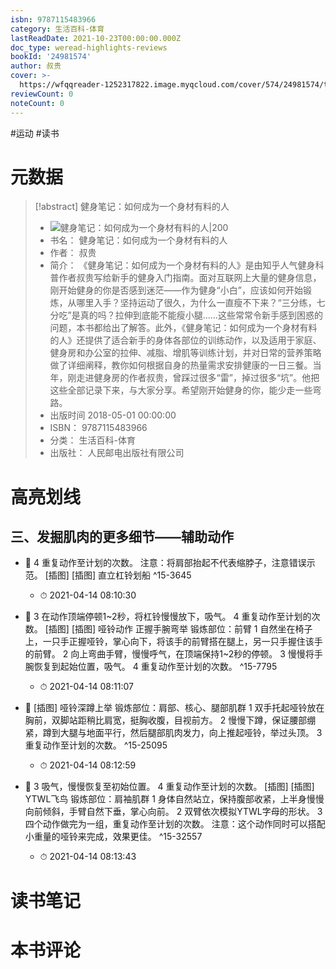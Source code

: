 ```yaml
---
isbn: 9787115483966
category: 生活百科-体育
lastReadDate: 2021-10-23T00:00:00.000Z
doc_type: weread-highlights-reviews
bookId: '24981574'
author: 叔贵
cover: >-
  https://wfqqreader-1252317822.image.myqcloud.com/cover/574/24981574/t7_24981574.jpg
reviewCount: 0
noteCount: 0
---
```

#运动 #读书
# 元数据
> [!abstract] 健身笔记：如何成为一个身材有料的人
> - ![ 健身笔记：如何成为一个身材有料的人|200](https://wfqqreader-1252317822.image.myqcloud.com/cover/574/24981574/t7_24981574.jpg)
> - 书名： 健身笔记：如何成为一个身材有料的人
> - 作者： 叔贵
> - 简介： 《健身笔记：如何成为一个身材有料的人》是由知乎人气健身科普作者叔贵写给新手的健身入门指南。面对互联网上大量的健身信息，刚开始健身的你是否感到迷茫——作为健身“小白”，应该如何开始锻炼，从哪里入手？坚持运动了很久，为什么一直瘦不下来？“三分练，七分吃”是真的吗？拉伸到底能不能瘦小腿……这些常常令新手感到困惑的问题，本书都给出了解答。此外，《健身笔记：如何成为一个身材有料的人》还提供了适合新手的身体各部位的训练动作，以及适用于家庭、健身房和办公室的拉伸、减脂、增肌等训练计划，并对日常的营养策略做了详细阐释，教你如何根据自身的热量需求安排健康的一日三餐。当年，刚走进健身房的作者叔贵，曾踩过很多“雷”，掉过很多“坑”。他把这些全部记录下来，与大家分享。希望刚开始健身的你，能少走一些弯路。
> - 出版时间 2018-05-01 00:00:00
> - ISBN： 9787115483966
> - 分类： 生活百科-体育
> - 出版社： 人民邮电出版社有限公司

# 高亮划线

## 三、发掘肌肉的更多细节——辅助动作


- 📌 4 重复动作至计划的次数。
注意：将肩部抬起不代表缩脖子，注意错误示范。
[插图]
[插图]
直立杠铃划船 ^15-3645
    - ⏱ 2021-04-14 08:10:30 

- 📌 3 在动作顶端停顿1~2秒，将杠铃慢慢放下，吸气。
4 重复动作至计划的次数。
[插图]
[插图]
哑铃动作
正握手腕弯举
锻炼部位：前臂
1 自然坐在椅子上，一只手正握哑铃，掌心向下，将该手的前臂搭在腿上，另一只手握住该手的前臂。
2 向上弯曲手臂，慢慢呼气，在顶端保持1~2秒的停顿。
3 慢慢将手腕恢复到起始位置，吸气。
4 重复动作至计划的次数。 ^15-7795
    - ⏱ 2021-04-14 08:11:07 

- 📌 [插图]
哑铃深蹲上举
锻炼部位：肩部、核心、腿部肌群
1 双手托起哑铃放在胸前，双脚站距稍比肩宽，挺胸收腹，目视前方。
2 慢慢下蹲，保证腰部绷紧，蹲到大腿与地面平行，然后腿部肌肉发力，向上推起哑铃，举过头顶。
3 重复动作至计划的次数。 ^15-25095
    - ⏱ 2021-04-14 08:12:59 

- 📌 3 吸气，慢慢恢复至初始位置。
4 重复动作至计划的次数。
[插图]
[插图]
YTWL飞鸟
锻炼部位：肩袖肌群
1 身体自然站立，保持腹部收紧，上半身慢慢向前倾斜，手臂自然下垂，掌心向前。
2 双臂依次模拟YTWL字母的形状。
3 四个动作做完为一组，重复动作至计划的次数。
注意：这个动作同时可以搭配小重量的哑铃来完成，效果更佳。 ^15-32557
    - ⏱ 2021-04-14 08:13:43 
# 读书笔记

# 本书评论
